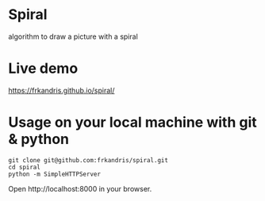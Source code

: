 # Spiral
algorithm to draw a picture with a spiral

# Live demo

https://frkandris.github.io/spiral/

# Usage on your local machine with git & python
```
git clone git@github.com:frkandris/spiral.git
cd spiral
python -m SimpleHTTPServer
```
Open http://localhost:8000 in your browser.
